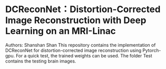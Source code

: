 # DCReconNet：Distortion-Corrected Image Reconstruction with Deep Learning on an MRI-Linac
Authors: Shanshan Shan
This repository contains the implementation of DCReconNet for distortion-corrected image reconstruction using Pytorch-gpu. For a quick test, the trained weights can be used. The folder Test contains the testing brain images.
